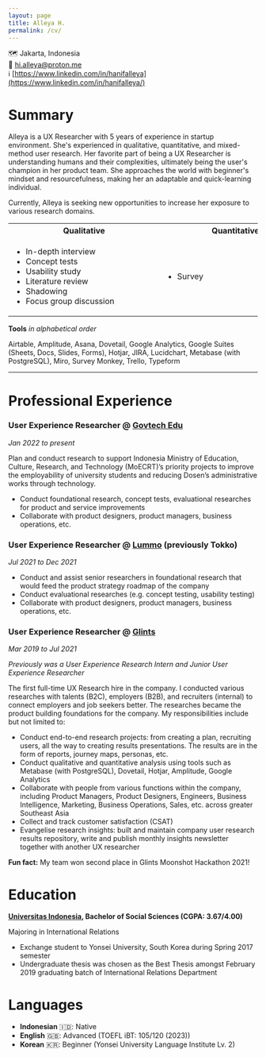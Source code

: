 ```yaml
---
layout: page
title: Alleya H.
permalink: /cv/
---
```


🗺 Jakarta, Indonesia  
📧 hi.alleya@proton.me  
ℹ [https://www.linkedin.com/in/hanifalleya](https://www.linkedin.com/in/hanifalleya/)

# **Summary**

Alleya is a UX Researcher with 5 years of experience in startup environment. She's experienced in qualitative, quantitative, and mixed-method user research. Her favorite part of being a UX Researcher is understanding humans and their complexities, ultimately being the user's champion in her product team. She approaches the world with beginner's mindset and resourcefulness, making her an adaptable and quick-learning individual.

Currently, Alleya is seeking new opportunities to increase her exposure to various research domains.

<table>
  <tr>
    <th><div style="width:290px;">Qualitative</div></th>
    <th><div style="width:290px;">Quantitative</div></th>
  </tr>
  <tr>
    <td>
      <div style="width:290px;">
        <ul>
          <li>In-depth interview</li>
          <li>Concept tests</li>
          <li>Usability study</li>
          <li>Literature review</li>
          <li>Shadowing</li>
          <li>Focus group discussion</li>
        </ul>
      </div>
    </td>
    <td>
      <div style="width:290px;">
        <ul>
          <li>Survey</li>
        </ul>
      </div>
    </td>
  </tr>
</table>




**Tools**  *in alphabetical order*

Airtable, Amplitude, Asana, Dovetail, Google Analytics, Google Suites (Sheets, Docs, Slides, Forms), Hotjar, JIRA, Lucidchart, Metabase (with PostgreSQL), Miro, Survey Monkey, Trello, Typeform

---

# Professional Experience

### User Experience Researcher @ [Govtech Edu](https://govtechedu.id)
*Jan 2022 to present*

Plan and conduct research to support Indonesia Ministry of Education, Culture, Research, and Technology (MoECRT)’s priority projects to improve the employability of university students and reducing Dosen’s administrative works through technology.

- Conduct foundational research, concept tests, evaluational researches for product and service improvements
- Collaborate with product designers, product managers, business operations, etc.

### User Experience Researcher @ [Lummo](https://www.linkedin.com/company/lummoindonesia/) (previously Tokko)
*Jul 2021 to Dec 2021*

- Conduct and assist senior researchers in foundational research that would feed the product strategy roadmap of the company
- Conduct evaluational researches (e.g. concept testing, usability testing)
- Collaborate with product designers, product managers, business operations, etc.

### User Experience Researcher @ [**Glints**](http://glints.com)
*Mar 2019 to Jul 2021*

*Previously was a User Experience Research Intern and Junior User Experience Researcher*

The first full-time UX Research hire in the company. I conducted various researches with talents (B2C), employers (B2B), and recruiters (internal) to connect employers and job seekers better. The researches became the product building foundations for the company. My responsibilities include but not limited to:

- Conduct end-to-end research projects: from creating a plan, recruiting users, all the way to creating results presentations. The results are in the form of reports, journey maps, personas, etc.
- Conduct qualitative and quantitative analysis using tools such as Metabase (with PostgreSQL), Dovetail, Hotjar, Amplitude, Google Analytics
- Collaborate with people from various functions within the company, including Product Managers, Product Designers, Engineers, Business Intelligence, Marketing, Business Operations, Sales, etc. across greater Southeast Asia
- Collect and track customer satisfaction (CSAT)
- Evangelise research insights: built and maintain company user research results repository, write and publish monthly insights newsletter together with another UX researcher

**Fun fact:**
My team won second place in Glints Moonshot Hackathon 2021!

# Education

**[Universitas Indonesia](https://en.wikipedia.org/wiki/University_of_Indonesia), Bachelor of Social Sciences (CGPA: 3.67/4.00)** 

Majoring in International Relations

- Exchange student to Yonsei University, South Korea during Spring 2017 semester
- Undergraduate thesis was chosen as the Best Thesis amongst February 2019 graduating batch of International Relations Department

# Languages

- **Indonesian** 🇮🇩: Native
- **English** 🇬🇧: Advanced (TOEFL iBT: 105/120 (2023))
- **Korean** 🇰🇷: Beginner (Yonsei University Language Institute Lv. 2)
